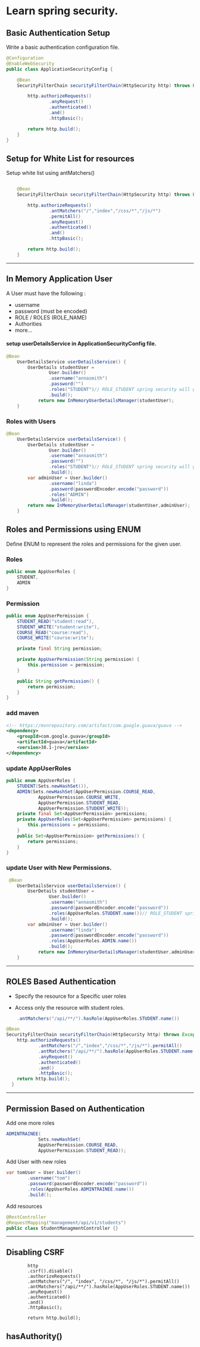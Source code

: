 # Learn spring security.

## Basic Authentication Setup

Write a basic authentication configuration file.

```java
@Configuration
@EnableWebSecurity
public class ApplicationSecurityConfig {

    @Bean
    SecurityFilterChain securityFilterChain(HttpSecurity http) throws Exception {

        http.authorizeRequests()
                .anyRequest()
                .authenticated()
                .and()
                .httpBasic();

        return http.build();
    }
}
```

## Setup for White List for resources

Setup white list using antMatchers()

```java

    @Bean
    SecurityFilterChain securityFilterChain(HttpSecurity http) throws Exception {

        http.authorizeRequests()
        		.antMatchers("/","index","/css/*","/js/*")
        		.permitAll()
                .anyRequest()
                .authenticated()
                .and()
                .httpBasic();

        return http.build();
    }
```

---

## In Memory Application User

A User must have the following :

- username
- password (must be encoded)
- ROLE / ROLES (ROLE_NAME)
- Authorities
- more...

#### setup userDetailsService in ApplicationSecurityConfig file.

```java
@Bean
    UserDetailsService userDetailsService() {
    	UserDetails studentUser =
    			User.builder()
    			.username("annasmith")
    			.password("")
    			.roles("STUDENT")// ROLE_STUDENT spring security will generate.
    			.build();
    		return new InMemoryUserDetailsManager(studentUser);
    }
```

### Roles with Users

```java
@Bean
    UserDetailsService userDetailsService() {
    	UserDetails studentUser =
    			User.builder()
    			.username("annasmith")
    			.password("")
    			.roles("STUDENT")// ROLE_STUDENT spring security will generate.
    			.build();
        var adminUser = User.builder()
    			.username("linda")
    			.password(passwordEncoder.encode("password"))
    			.roles("ADMIN")
    			.build();
    	return new InMemoryUserDetailsManager(studentUser,adminUser);
    }
```

## Roles and Permissions using ENUM

Define ENUM to represent the roles and permissions for the given user.

### Roles

```java
public enum AppUserRoles {
	STUDENT,
	ADMIN
}
```

### Permission

```java
public enum AppUserPermission {
	STUDENT_READ("student:read"),
	STUDENT_WRITE("student:write"),
	COURSE_READ("course:read"),
	COURSE_WRITE("course:write");

	private final String permission;

	private AppUserPermission(String permission) {
		this.permission = permission;
	}

	public String getPermission() {
		return permission;
	}
}
```

### add maven

```xml
<!-- https://mvnrepository.com/artifact/com.google.guava/guava -->
<dependency>
    <groupId>com.google.guava</groupId>
    <artifactId>guava</artifactId>
    <version>30.1-jre</version>
</dependency>

```

### update AppUserRoles

```java
public enum AppUserRoles {
	STUDENT(Sets.newHashSet()),
	ADMIN(Sets.newHashSet(AppUserPermission.COURSE_READ,
			AppUserPermission.COURSE_WRITE,
			AppUserPermission.STUDENT_READ,
			AppUserPermission.STUDENT_WRITE));
	private final Set<AppUserPermission> permissions;
	private AppUserRoles(Set<AppUserPermission> permissions) {
		this.permissions = permissions;
	}
	public Set<AppUserPermission> getPermissions() {
		return permissions;
	}
}
```

### update User with New Permissions.

```java
 @Bean
    UserDetailsService userDetailsService() {
    	UserDetails studentUser =
    			User.builder()
    			.username("annasmith")
    			.password(passwordEncoder.encode("password"))
    			.roles(AppUserRoles.STUDENT.name())// ROLE_STUDENT spring security will generate.
    			.build();
    	var adminUser = User.builder()
    			.username("linda")
    			.password(passwordEncoder.encode("password"))
    			.roles(AppUserRoles.ADMIN.name())
    			.build();
    		return new InMemoryUserDetailsManager(studentUser,adminUser);
    }

```

---

## ROLES Based Authentication

- Specify the resource for a Specific user roles

- Access only the resource with student roles.

```java
	.antMatchers("/api/**/").hasRole(AppUserRoles.STUDENT.name())
```

```java
@Bean
SecurityFilterChain securityFilterChain(HttpSecurity http) throws Exception {
    http.authorizeRequests()
    		.antMatchers("/","index","/css/*","/js/*").permitAll()
    		.antMatchers("/api/**/").hasRole(AppUserRoles.STUDENT.name())
            .anyRequest()
            .authenticated()
            .and()
            .httpBasic();
    return http.build();
  }
```

---

## Permission Based on Authentication

Add one more roles

```java
ADMINTRAINEE(
			Sets.newHashSet(
			AppUserPermission.COURSE_READ,
			AppUserPermission.STUDENT_READ));
```

Add User with new roles

```java
var tomUser = User.builder()
    	.username("tom")
    	.password(passwordEncoder.encode("password"))
    	.roles(AppUserRoles.ADMINTRAINEE.name())
    	.build();
```

Add resources

```java
@RestController
@RequestMapping("management/api/v1/students")
public class StudentManagmentController {}
```

---

## Disabling CSRF

```
		http
		.csrf().disable()
		.authorizeRequests()
		.antMatchers("/", "index", "/css/*", "/js/*").permitAll()
		.antMatchers("/api/**/").hasRole(AppUserRoles.STUDENT.name())
		.anyRequest()
		.authenticated()
		.and()
		.httpBasic();

		return http.build();
```

## hasAuthority()

```java

```
